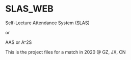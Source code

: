 # SLAS_WEB

Self-Lecture Attendance System (SLAS)

or

AAS or A^2S

This is the project files for a match in 2020 @ GZ, JX, CN
